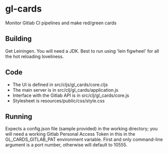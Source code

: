 # gl-cards
Monitor Gitlab CI pipelines and make red/green cards

## Building

Get Leiningen. You will need a JDK. Best to run using 'lein figwheel' for all
the hot reloading loveliness.

## Code

* The UI is defined in src/cljs/gl_cards/core.cljs
* The main server is in src/clj/gl_cards/application.js
* Interface with the Gitlab API is in src/clj/gl_cards/core.js
* Stylesheet is resources/public/css/style.css

## Running

Expects a config.json file (sample provided) in the working directory; you will need a working Gitlab Personal Access Token in this in the GL_CARDS_GITLAB_PAT environment variable. First and only command-line argument is a port number, otherwise will default to 10555.
